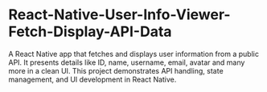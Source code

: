 # React-Native-User-Info-Viewer-Fetch-Display-API-Data
A React Native app that fetches and displays user information from a public API. It presents details like ID, name, username, email, avatar and many more in a clean UI. This project demonstrates API handling, state management, and UI development in React Native.
